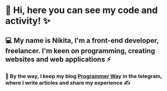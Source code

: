 # 👋 Hi, here you can see my code and activity! ✨
## 💻 My name is Nikita, I'm a front-end developer, freelancer. I'm keen on programming, creating websites and web applications ⚡
### 💬 By the way, I keep my blog [Programmer Way](https://t.me/ProgrammerwayIT) in the telegram, where I write articles and share my experience ✍️
